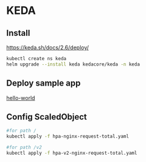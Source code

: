 # KEDA 

## Install
https://keda.sh/docs/2.6/deploy/

```bash
kubectl create ns keda
helm upgrade --install keda kedacore/keda -n keda
```

## Deploy sample app

[hello-world](../hello-world/)

## Config ScaledObject

```bash
#for path /
kubectl apply -f hpa-nginx-request-total.yaml 

#for path /v2
kubectl apply -f hpa-v2-nginx-request-total.yaml 
```